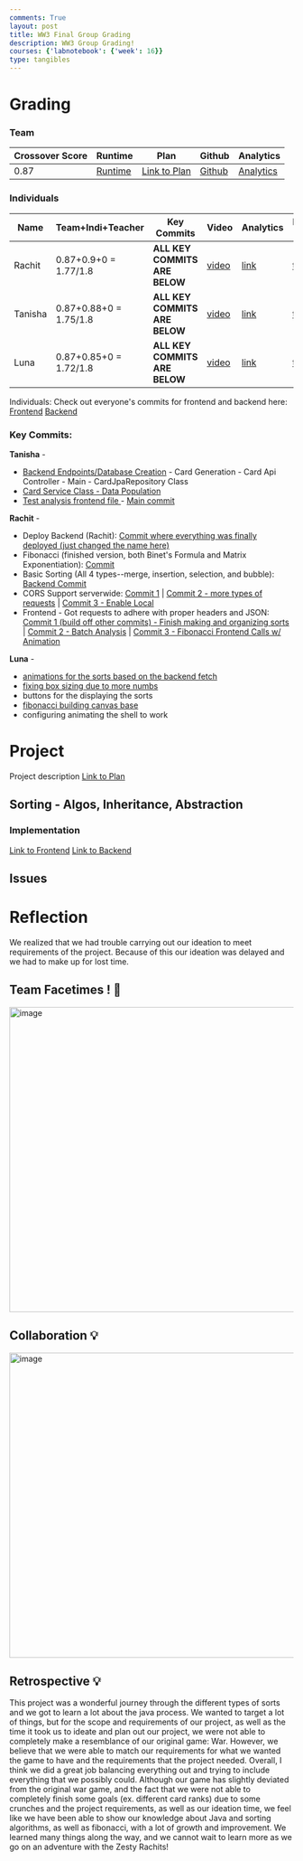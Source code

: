 ```yaml
---
comments: True
layout: post
title: WW3 Final Group Grading
description: WW3 Group Grading! 
courses: {'labnotebook': {'week': 16}}
type: tangibles
---
```


# Grading

### Team
| Crossover Score | Runtime | Plan | Github | Analytics |
| --- | --- | --- | --- | --- |
| 0.87 | [Runtime](https://github.com/rachit-j/ww3) | [Link to Plan](https://rachit-j.github.io/ww3/2023/11/15/project-proposal-presentation/) | [Github](https://github.com/rachit-j/ww3) | [Analytics](https://github.com/rachit-j/ww3/graphs/contributors)

### Individuals
| Name | Team+Indi+Teacher | Key Commits | Video | Analytics | Individual Ticket |
| --- | --- | --- | --- | --- | --- |
| Rachit | 0.87+0.9+0 = 1.77/1.8  | **ALL KEY COMMITS ARE BELOW** | [video](https://youtu.be/iYk1mYwPGe0) | [link](https://github.com/rachit-j) | [ticket](https://github.com/rachit-j/ww3/issues/6) |
| Tanisha | 0.87+0.88+0 = 1.75/1.8 | **ALL KEY COMMITS ARE BELOW** | [video](https://youtu.be/zwe7Q_r6jEE) | [link](https://github.com/tanishapatil1234) | [ticket](https://github.com/rachit-j/ww3/issues/7) |
| Luna | 0.87+0.85+0 = 1.72/1.8 | **ALL KEY COMMITS ARE BELOW** | [video](https://github.com/rachit-j/ww3/issues/5#issue-2036352898) | [link](https://github.com/lunaiwa) | [ticket](https://github.com/rachit-j/ww3/issues/5#issue-2036352898) |


Individuals:
Check out everyone's commits for frontend and backend here:
[Frontend](https://github.com/rachit-j/ww3) 
[Backend](https://github.com/rachit-j/ww3-backend)

### Key Commits:
**Tanisha** - 
- [Backend Endpoints/Database Creation](https://github.com/rachit-j/ww3-backend/commit/eacacbe52ed61f792a92bb2dd11bf14e82bdffd7)
      - Card Generation
      - Card Api Controller
      - Main
      - CardJpaRepository Class
- [Card Service Class - Data Population](https://github.com/rachit-j/ww3-backend/commit/e344e0c852464d20cd155791c7c2d4ed899d02df)
- [Test analysis frontend file ](https://github.com/rachit-j/ww3/commits?author=tanishapatil1234)
      - [Main commit ](https://github.com/rachit-j/ww3/commit/05207e7c88e1486f26c52a910aa1eb7364fcb2a9)

**Rachit** - 
- Deploy Backend (Rachit): [Commit where everything was finally deployed (just changed the name here)](https://github.com/rachit-j/ww3-backend/commit/07ba051c09edd9e32b44c3253fe4ae7029c9ea05)
- Fibonacci (finished version, both Binet's Formula and Matrix Exponentiation): [Commit](https://github.com/rachit-j/ww3-backend/commit/3a677823990fea4a706edab1496c7e6d898c203b)
- Basic Sorting (All 4 types--merge, insertion, selection, and bubble): [Backend Commit](https://github.com/rachit-j/ww3-backend/commit/4e68837b84da7a91a7457012168162ea505cbaaf)
- CORS Support serverwide: [Commit 1](https://github.com/rachit-j/ww3-backend/commit/a85609b0d9ea497f260e6bc590581b439a1f8364) | [Commit 2 - more types of requests](https://github.com/rachit-j/ww3-backend/commit/da76f4aafc4d1a504f7e66691963ea9872ef8a08) | [Commit 3 - Enable Local](https://github.com/rachit-j/ww3-backend/commit/03fb9953280872493c04dd4e350302f8f467708a)
- Frontend - Got requests to adhere with proper headers and JSON: [Commit 1 (build off other commits) - Finish making and organizing sorts](https://github.com/rachit-j/ww3/commit/ed4e64ac9d174af55c8ee4eca4c2106c909f2b04) | [Commit 2 - Batch Analysis](https://github.com/rachit-j/ww3/commit/f4326da5b740447a23d5e935c23246747d721c9e) | [Commit 3 - Fibonacci Frontend Calls w/ Animation](https://github.com/rachit-j/ww3/commit/2d57526bc45d35eab431faab4b5b871b2a7b868c)

**Luna** - 

- [animations for the sorts based on the backend fetch](https://github.com/rachit-j/ww3/commit/9f515f6979752567f954cb40f99471fe989385ec)
- [fixing box sizing due to more numbs](https://github.com/rachit-j/ww3/commit/4da3d6d8285be31d3a0212531553dd7b383243d5)
- buttons for the displaying the sorts
- [fibonacci building canvas base](https://github.com/rachit-j/ww3/commit/5547296c0295df96509b6a4771e9e4292c9fdf17)
- configuring animating the shell to work


# Project

Project description
[Link to Plan](https://rachit-j.github.io/ww3/2023/11/15/project-proposal-presentation/)

## Sorting - Algos, Inheritance, Abstraction
### Implementation

[Link to Frontend](url)
[Link to Backend](url)

## Issues

# Reflection
We realized that we had trouble carrying out our ideation to meet requirements of the project. Because of this our ideation was delayed and we had to make up for lost time. 



## Team Facetimes ! 🤩
<img width="540" alt="image" src="https://github.com/rachit-j/ww3/assets/111611921/153f539b-72bb-4223-92e4-d3844781667f">

## Collaboration 💡
<img width="540" alt="image" src="https://github.com/rachit-j/ww3/assets/111611921/0a34bb2d-121a-44ae-bf79-2515b243c4c8">



## Retrospective 💡
This project was a wonderful journey through the different types of sorts and we got to learn a lot about the java process. We wanted to target a lot of things, but for the scope and requirements of our project, as well as the time it took us to ideate and plan out our project, we were not able to completely make a resemblance of our original game: War. However, we believe that we were able to match our requirements for what we wanted the game to have and the requirements that the project needed. Overall, I think we did a great job balancing everything out and trying to include everything that we possibly could. Although our game has slightly deviated from the original war game, and the fact that we were not able to completely finish some goals (ex. different card ranks) due to some crunches and the project requirements, as well as our ideation time, we feel like we have been able to show our knowledge about Java and sorting algorithms, as well as fibonacci, with a lot of growth and improvement. We learned many things along the way, and we cannot wait to learn more as we go on an adventure with the Zesty Rachits!